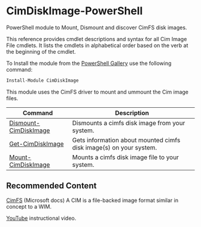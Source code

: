 # CimDiskImage-PowerShell

PowerShell module to Mount, Dismount and discover CimFS disk images.

This reference provides cmdlet descriptions and syntax for all Cim Image File cmdlets. It lists the cmdlets in alphabetical order based on the verb at the beginning of the cmdlet.

To Install the module from the [PowerShell Gallery](https://www.powershellgallery.com/packages/CimDiskImage) use the following command:

```PowerShell
Install-Module CimDiskImage
```

This module uses the CimFS driver to mount and ummount the Cim image files.

| Command      | Description |
| ----------- | ----------- |
| [Dismount-CimDiskImage](Help/Dismount-CimDiskImage.md)      | Dismounts a cimfs disk image from your system.       |
| [Get-CimDiskImage](Help/Get-CimDiskImage.md)   | Gets information about mounted cimfs disk image(s) on your system.       |
| [Mount-CimDiskImage](Help/Mount-CimDiskImage.md)   | Mounts a cimfs disk image file to your system.       |

## Recommended Content

[CimFS](https://docs.microsoft.com/windows/win32/api/_cimfs/) (Microsoft docs)
A CIM is a file-backed image format similar in concept to a WIM.

[YouTube](https://youtu.be/nfFNODPIntE) instructional video.
